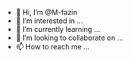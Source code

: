 - 👋 Hi, I’m @M-fazin
- 👀 I’m interested in ...
- 🌱 I’m currently learning ...
- 💞️ I’m looking to collaborate on ...
- 📫 How to reach me ...

<!---
M-fazin/M-fazin is a ✨ special ✨ repository because its `README.md` (this file) appears on your GitHub profile.
You can click the Preview link to take a look at your changes.
--->
